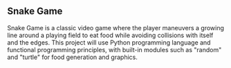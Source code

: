 ## Snake Game ##

Snake Game is a classic video game where the player maneuvers a growing line around a playing field to eat food while avoiding collisions with itself and the edges. This project will use Python programming language and functional programming principles, with built-in modules such as "random" and "turtle" for food generation and graphics.
